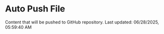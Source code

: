 # Auto Push File

Content that will be pushed to GitHub repository.
Last updated: 06/28/2025, 05:59:40 AM